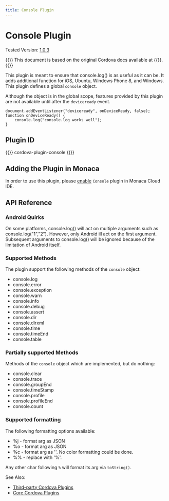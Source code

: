 ```yaml
---
title: Console Plugin
---
```


# Console Plugin

Tested Version: [1.0.3](https://github.com/apache/cordova-plugin-console/releases/tag/1.0.3)

{{<note>}}
This document is based on the original Cordova docs available at {{<link title="Cordova Docs" href="https://github.com/apache/cordova-plugin-console">}}.
{{</note>}}

This plugin is meant to ensure that console.log() is as useful as it can
be. It adds additional function for iOS, Ubuntu, Windows Phone 8, and
Windows. This plugin defines a global `console` object.

Although the object is in the global scope, features provided by this
plugin are not available until after the `deviceready` event.

    document.addEventListener("deviceready", onDeviceReady, false);
    function onDeviceReady() {
        console.log("console.log works well");
    }

Plugin ID
---------

{{<syntax>}}
cordova-plugin-console
{{</syntax>}}

Adding the Plugin in Monaca
---------------------------

In order to use this plugin, please [enable](/en/monaca_ide/manual/dependencies/cordova_plugin/#add-plugins) `Console`
plugin in Monaca Cloud IDE.

API Reference
-------------

### Android Quirks

On some platforms, console.log() will act on multiple arguments such as
console.log("1","2"). However, only Android ill act on the first
argument. Subsequent arguments to console.log() will be ignored because
of the limitation of Android itself.

### Supported Methods

The plugin support the following methods of the `console` object:

-   console.log
-   console.error
-   console.exception
-   console.warn
-   console.info
-   console.debug
-   console.assert
-   console.dir
-   console.dirxml
-   console.time
-   console.timeEnd
-   console.table

### Partially supported Methods

Methods of the `console` object which are implemented, but do nothing:

-   console.clear
-   console.trace
-   console.groupEnd
-   console.timeStamp
-   console.profile
-   console.profileEnd
-   console.count

### Supported formatting

The following formatting options available:

-   %j - format arg as JSON
-   %o - format arg as JSON
-   %c - format arg as ''. No color formatting could be done.
-   %% - replace with '%'.

Any other char following `%` will format its arg via `toString()`.

See Also:

- [Third-party Cordova Plugins](../../third_party_phonegap)
- [Core Cordova Plugins](../../cordova_6.5)